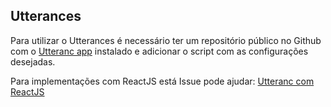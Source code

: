 ## Utterances

Para utilizar o Utterances é necessário ter um repositório público no Github com o [Utteranc app](https://github.com/apps/utterances) instalado e adicionar o script com as configurações desejadas.

Para implementações com ReactJS está Issue pode ajudar: [Utteranc com ReactJS](https://github.com/utterance/utterances/issues/161)

